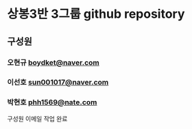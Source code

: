 # 상봉3반 3그룹 github repository

## 구성원
### 오현규  boydket@naver.com
### 이선호  sun001017@naver.com
### 박현호  phh1569@nate.com
 구성원 이메일 작업 완료